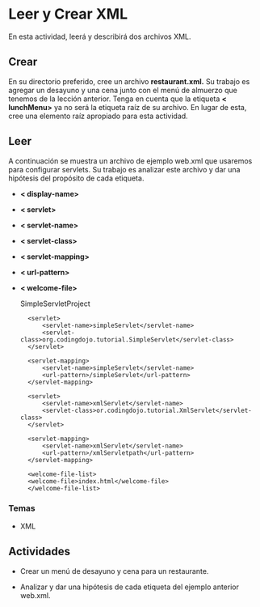 # Leer y Crear XML
En esta actividad, leerá y describirá dos archivos XML.

## Crear
En su directorio preferido, cree un archivo **restaurant.xml.** Su trabajo es agregar un desayuno y una cena junto con el menú de almuerzo que tenemos de la lección anterior. Tenga en cuenta que la etiqueta **< lunchMenu>** ya no será la etiqueta raíz de su archivo. En lugar de esta, cree una elemento raíz apropiado para esta actividad.

## Leer
A continuación se muestra un archivo de ejemplo web.xml que usaremos para configurar servlets. Su trabajo es analizar este archivo y dar una hipótesis del propósito de cada etiqueta.

- **< display-name>**

- **< servlet>**

- **< servlet-name>**

- **< servlet-class>**

- **< servlet-mapping>**

- **< url-pattern>**

- **< welcome-file>**

    <?xml version="1.0" encoding="UTF-8"?>
    <web-app>
        <display-name>SimpleServletProject</display-name>
        
        <servlet>
            <servlet-name>simpleServlet</servlet-name>
            <servlet-class>org.codingdojo.tutorial.SimpleServlet</servlet-class>
        </servlet>
        
        <servlet-mapping>
            <servlet-name>simpleServlet</servlet-name>
            <url-pattern>/simpleServlet</url-pattern>
        </servlet-mapping>
        
        <servlet>
            <servlet-name>xmlServlet</servlet-name>
            <servlet-class>or.codingdojo.tutorial.XmlServlet</servlet-class>
        </servlet>
        
        <servlet-mapping>
            <servlet-name>xmlServlet</servlet-name>
            <url-pattern>/xmlServletpath</url-pattern>
        </servlet-mapping>
        
        <welcome-file-list>
        <welcome-file>index.html</welcome-file>
        </welcome-file-list>
    </web-app>

### Temas
- XML

## Actividades
-  Crear un menú de desayuno y cena para un restaurante.

- Analizar y dar una hipótesis de cada etiqueta del ejemplo anterior web.xml.


